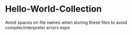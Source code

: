 # Hello-World-Collection
Avoid spaces on file names when storing these files to avoid compiler/interpreter errors espe

